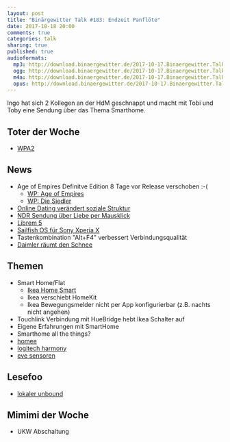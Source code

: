```yaml
---
layout: post
title: "Binärgewitter Talk #183: Endzeit Panflöte"
date: 2017-10-18 20:00
comments: true
categories: talk
sharing: true
published: true
audioformats:
  mp3: http://download.binaergewitter.de/2017-10-17.Binaergewitter.Talk.183.mp3
  ogg: http://download.binaergewitter.de/2017-10-17.Binaergewitter.Talk.183.ogg
  m4a: http://download.binaergewitter.de/2017-10-17.Binaergewitter.Talk.183.m4a
  opus: http://download.binaergewitter.de/2017-10-17.Binaergewitter.Talk.183.opus
---
```

Ingo hat sich 2 Kollegen an der HdM geschnappt und macht mit Tobi und Toby eine Sendung über das Thema Smarthome.

## Toter der Woche
- [WPA2](https://www.krackattacks.com/)

## News
- Age of Empires Definitve Edition 8 Tage vor Release verschoben :-(
  * [WP: Age of Empires](https://de.wikipedia.org/wiki/Age_of_Empires)
  * [WP: Die Siedler](https://de.wikipedia.org/wiki/Die_Siedler)
- [Online Dating verändert soziale Struktur](https://www.heise.de/newsticker/meldung/Studie-Online-Dating-veraendert-die-Gesellschaft-3862144.html)
- [NDR Sendung über Liebe per Mausklick](http://www.ndr.de/fernsehen/sendungen/die_reportage/Neue-Liebe-per-Mausklick,sendung691008.html)
- [Librem 5](http://www.pro-linux.de/news/1/25226/finanzierung-von-librem-5-steht.html)
- [Sailfish OS für Sony Xperia X](https://jolla.com/sailfishx/)
- Tastenkombination "Alt+F4" verbessert Verbindungsqualität
- [Daimler räumt den Schnee](https://www.heise.de/newsticker/meldung/Daimler-raeumt-fahrerlos-Schnee-3863712.html)

## Themen
- Smart Home/Flat
  * [Ikea Home Smart](http://www.ikea.com/de/de/catalog/categories/departments/lighting/smart_lighting/)
  * Ikea verschiebt HomeKit
  * Ikea Bewegungsmelder nicht per App konfigurierbar (z.B. nachts nicht angehen)
- Touchlink Verbindung mit HueBridge hebt Ikea Schalter auf
- Eigene Erfahrungen mit SmartHome
- Smarthome all the things?
- [homee](https://hom.ee/)
- [logitech harmony](http://amzn.to/2gjfjlU)
- [eve sensoren](http://amzn.to/2kYrgTh)

## Lesefoo
- [lokaler unbound](https://blog.effenberger.org/2017/09/24/unbound-als-lokaler-dns-resolver-fuers-mailsystem/)

## Mimimi der Woche
- UKW Abschaltung
